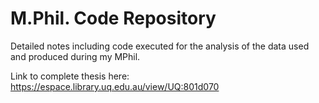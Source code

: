 # M.Phil. Code Repository 

Detailed notes including code executed for the analysis of the data used and produced during my MPhil. 

Link to complete thesis here: https://espace.library.uq.edu.au/view/UQ:801d070 
